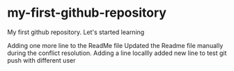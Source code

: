 # my-first-github-repository
My first github repository. Let's started learning

Adding one more line to the ReadMe file
Updated the Readme file manually during the conflict resolution.
Adding a line locallly
added new line to test git push with different user